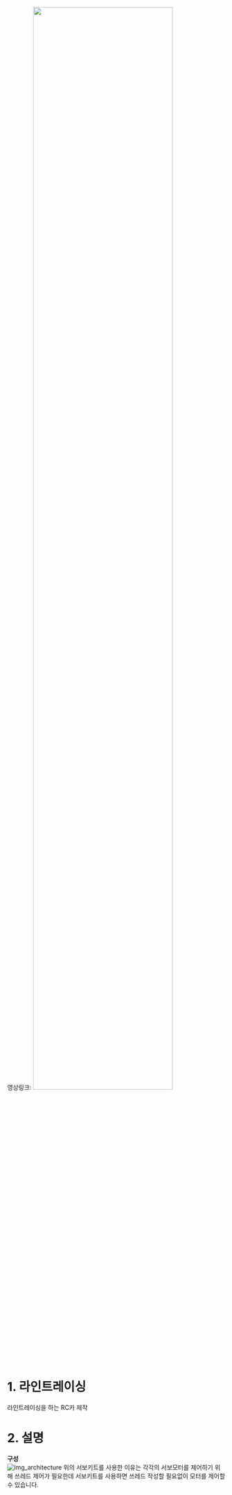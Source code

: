 영상링크: <img width="80%" src="https://github.com/samyoahri/LineTracer/assets/121100022/0132765a-7075-4fed-88b6-a918ad50d0d2"/>

# 1. 라인트레이싱
라인트레이싱을 하는 RC카 제작

# 2. 설명
**구성**<br>
![img_architecture](https://github.com/samyoahri/LineTracer/assets/121100022/47088f3d-fdb1-413b-a9e7-1a04a52bd233)
위의 서보키트를 사용한 이유는 각각의 서보모터를 제어하기 위해 쓰레드 제어가 필요한데 서보키트를 사용하면 쓰레드 작성할 필요없이 모터를 제어할 수 있습니다.


